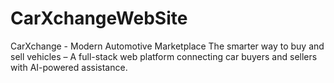 # CarXchangeWebSite
CarXchange - Modern Automotive Marketplace   The smarter way to buy and sell vehicles – A full-stack web platform connecting car buyers and sellers with AI-powered assistance.
